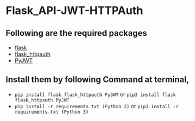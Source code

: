 # Flask_API-JWT-HTTPAuth

## Following are the required packages
- [flask](https://flask.palletsprojects.com/en/1.1.x/)
- [flask_httpauth](https://flask-httpauth.readthedocs.io/en/latest/)
- [PyJWT](https://pyjwt.readthedocs.io/en/latest/)

## Install them by following Command at terminal,

- ```pip install flask flask_httpauth PyJWT``` or ```pip3 install flask flask_httpauth PyJWT```
- ```pip install -r requirements.txt (Python 2)``` or ```pip3 install -r requirements.txt (Python 3)```
